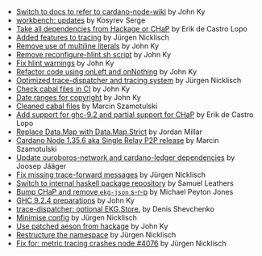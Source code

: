 - [Switch to docs to refer to cardano-node-wiki](https://github.com/input-output-hk/cardano-node/pull/5146) by John Ky
- [workbench:  updates](https://github.com/input-output-hk/cardano-node/pull/5134) by Kosyrev Serge
- [Take all dependencies from Hackage or CHaP](https://github.com/input-output-hk/cardano-node/pull/4921) by Erik de Castro Lopo
- [Added features to tracing](https://github.com/input-output-hk/cardano-node/pull/4908) by Jürgen Nicklisch
- [Remove use of multiline literals](https://github.com/input-output-hk/cardano-node/pull/4889) by John Ky
- [Remove reconfigure-hlint.sh script](https://github.com/input-output-hk/cardano-node/pull/4838) by John Ky
- [Fix hlint warnings](https://github.com/input-output-hk/cardano-node/pull/4837) by John Ky
- [Refactor code using onLeft and onNothing](https://github.com/input-output-hk/cardano-node/pull/4815) by John Ky
- [Optimized trace-dispatcher and tracing system](https://github.com/input-output-hk/cardano-node/pull/4811) by Jürgen Nicklisch
- [Check cabal files in CI](https://github.com/input-output-hk/cardano-node/pull/4766) by John Ky
- [Date ranges for copyright](https://github.com/input-output-hk/cardano-node/pull/4755) by John Ky
- [Cleaned cabal files](https://github.com/input-output-hk/cardano-node/pull/4710) by Marcin Szamotulski
- [Add support for ghc-9.2 and partial support for CHaP](https://github.com/input-output-hk/cardano-node/pull/4701) by Erik de Castro Lopo
- [Replace Data.Map with Data.Map.Strict](https://github.com/input-output-hk/cardano-node/pull/4675) by Jordan Millar
- [Cardano Node 1.35.6 aka Single Relay P2P release](https://github.com/input-output-hk/cardano-node/pull/4612) by Marcin Szamotulski
- [Update ouroboros-network and cardano-ledger dependencies](https://github.com/input-output-hk/cardano-node/pull/4608) by Joosep Jääger
- [Fix missing trace-forward messages](https://github.com/input-output-hk/cardano-node/pull/4581) by Jürgen Nicklisch
- [Switch to internal haskell package repository](https://github.com/input-output-hk/cardano-node/pull/4540) by Samuel Leathers
- [Bump CHaP and remove `ekg-json` s-r-p](https://github.com/input-output-hk/cardano-node/pull/4519) by Michael Peyton Jones
- [GHC 9.2.4 preparations](https://github.com/input-output-hk/cardano-node/pull/4504) by John Ky
- [trace-dispatcher: optional EKG.Store.](https://github.com/input-output-hk/cardano-node/pull/4499) by Denis Shevchenko
- [Minimise config](https://github.com/input-output-hk/cardano-node/pull/4351) by Jürgen Nicklisch
- [Use patched aeson from hackage](https://github.com/input-output-hk/cardano-node/pull/4200) by John Ky
- [Restructure the namespace](https://github.com/input-output-hk/cardano-node/pull/4117) by Jürgen Nicklisch
- [Fix for: metric tracing crashes node #4076](https://github.com/input-output-hk/cardano-node/pull/4108) by Jürgen Nicklisch
